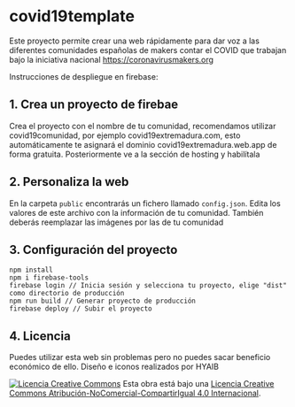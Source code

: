 # covid19template

Este proyecto permite crear una web rápidamente para dar voz a las diferentes comunidades españolas de 
makers contar el COVID que trabajan bajo la iniciativa nacional https://coronavirusmakers.org

Instrucciones de despliegue en firebase:

## 1. Crea un proyecto de firebae
Crea el proyecto con el nombre de tu comunidad, recomendamos utilizar covid19comunidad, por ejemplo 
covid19extremadura.com, esto automáticamente te asignará el dominio covid19extremadura.web.app 
de forma gratuita. Posteriormente ve a la sección de hosting y habilítala

## 2. Personaliza la web
En la carpeta `public` encontrarás un fichero llamado `config.json`. Edita los valores de este archivo 
con la información de tu comunidad. También deberás reemplazar las imágenes por las de tu comunidad

## 3. Configuración del proyecto
```
npm install
npm i firebase-tools
firebase login // Inicia sesión y selecciona tu proyecto, elige "dist" como directorio de producción
npm run build // Generar proyecto de producción
firebase deploy // Subir el proyecto
```

## 4. Licencia
Puedes utilizar esta web sin problemas pero no puedes sacar beneficio económico de ello. Diseño e iconos realizados por HYAIB

<a href="http://creativecommons.org/licenses/by-nc-sa/4.0/" rel="license">
                    <img alt="Licencia Creative Commons" src="https://i.creativecommons.org/l/by-nc-sa/4.0/80x15.png"
                         style="border-width:0"/></a> Esta obra está bajo una
                <a href="http://creativecommons.org/licenses/by-nc-sa/4.0/" rel="license">Licencia Creative Commons
                    Atribución-NoComercial-CompartirIgual 4.0 Internacional</a>.
